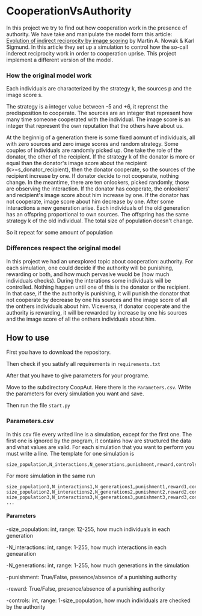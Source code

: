 # CooperationVsAuthority

In this project we try to find out how cooperation work in the presence of authority. We have take and manipulate the model form this article: [Evolution of indirect reciprocity by image scoring](https://www.nature.com/articles/31225) by Martin A. Nowak & Karl Sigmund. In this article they set up a simulation to control how the so-call inderect reciprocity work in order to cooperation uprise. This project implement a different version of the model.

### How the original model work

Each individuals are characterized by the strategy k, the sources p and the image score s.

The strategy is a integer value between -5 and +6, it reprenst the predisposition to cooperate. The sources are an integer that represent how many time someone cooperated with the individual. The image score is an integer that represent the own reputation that the others have about us.

At the beginnig of a generation there is some fixed aomunt of individuals, all with zero sources and zero image scores and random strategy. Some couples of individuals are randomly picked up. One take the role of the donator, the other of the recipient. If the strategy k of the donator is more or equal than the donator's image score about the recipient (k>=s_donator_recipient), then the donator cooperate, so the sources of the recipient increase by one. If donator decide to not cooperate, nothing change. In the meantime, there are ten onlookers, picked randomly, those are observing the interaction. If the donator has cooperate, the onlookers' and recipient's image score about him increase by one. If the donator has not cooperate, image score about him decrease by one.
After some interactions a new generation arise. Each individuals of the old generation has an offspring proportional to own sources. The offspring has the same strategy k of the old individual. The total size of population doesn't change.

So it repeat for some amount of population

### Differences respect the original model

In this project we had an unexplored topic about cooperation: authority.
For each simulation, one could decide if the authority will be punishing, rewarding or both, and how much pervasive wuold be (how much individuals checks).
During the interations some individuals will be controlled. Nothing happen until one of this is the donator or the recipient. In that case, if the the authority is punishing, it will punish the donator that not cooperate by decrease by one his sources and the image score of all the onthers individuals about him. Viceversa, if donator cooperate and the authority is rewarding, it will be rewarded by increase by one his sources and the image score of all the onthers individuals about him.

## How to use

First you have to download the repository.

Then check if you satisfy all requirements in `requirements.txt`

After that you have to give parameters for your programe.

Move to the subdirectory CoopAut. Here there is the `Parameters.csv`. Write the parameters for every simulation you want and save.

Then run the file `start.py`


### Parameters.csv

In this csv file every writed line is a simulation, except for the first one. The first one is ignored by the program, it contains how are structured the data and what values are valid.
For each simulation that you want to perform you must write a line. The template for one simulation is

```
size_population,N_interactions,N_generations,punishment,reward,controls
```

For more simulation in the same run

```
size_population1,N_interactions1,N_generations1,punishment1,reward1,controls1
size_population2,N_interactions2,N_generations2,punishment2,reward2,controls2
size_population3,N_interactions3,N_generations3,punishment3,reward3,controls3
...
```

#### Parameters

-size_population: int, range: 12-255, how much individuals in each generation

-N_interactions: int, range: 1-255, how much interactions in each genearation

-N_generations: int, range: 1-255, how much generations in the simulation

-punishment: True/False, presence/absence of a punishing authority

-reward: True/False, presence/absence of a punishing authority

-controls: int, range: 1-size_population, how much individuals are checked by the authority